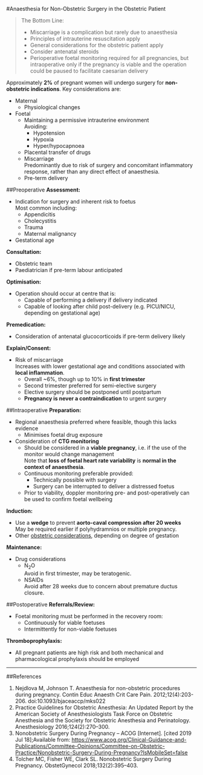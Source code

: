 #Anaesthesia for Non-Obstetric Surgery in the Obstetric Patient
> The Bottom Line:
>* Miscarriage is a complication but rarely due to anaesthesia
>* Principles of intrauterine resuscitation apply
>* General considerations for the obstetric patient apply
>* Consider antenatal steroids
>* Perioperative foetal monitoring required for all pregnancies, but intraoperative only if the pregnancy is viable and the operation could be paused to facilitate caesarian delivery


Approximately **2%** of pregnant women will undergo surgery for **non-obstetric indications**. Key considerations are:
* Maternal
	* Physiological changes
* Foetal
	* Maintaining a permissive intrauterine environment  
	Avoiding:
		* Hypotension
		* Hypoxia
		* Hyper/hypocapnoea
	* Placental transfer of drugs
	* Miscarriage  
	Predominantly due to risk of surgery and concomitant inflammatory response, rather than any direct effect of anaesthesia.
	* Pre-term delivery


##Preoperative
**Assessment:**
* Indication for surgery and inherent risk to foetus  
Most common including:
	* Appendicitis
	* Cholecystitis
	* Trauma
	* Maternal malignancy
* Gestational age


**Consultation:**
* Obstetric team
* Paediatrician if pre-term labour anticipated


**Optimisation:**
* Operation should occur at centre that is:
	* Capable of performing a delivery if delivery indicated
	* Capable of looking after child post-delivery (e.g. PICU/NICU, depending on gestational age)


**Premedication:**
* Consideration of antenatal glucocorticoids if pre-term delivery likely


**Explain/Consent:**
* Risk of miscarriage  
Increases with lower gestational age and conditions associated with **local inflammation**.
	* Overall ~6%, though up to 10% in **first trimester**
	* Second trimester preferred for semi-elective surgery
	* Elective surgery should be postponed until postpartum
	* **Pregnancy is never a contraindication** to urgent surgery


##Intraoperative
**Preparation:**
* Regional anaesthesia preferred where feasible, though this lacks evidence
	* Minimises foetal drug exposure
* Consideration of **CTG monitoring**
	* Should be considered in a **viable pregnancy**, i.e. if the use of the monitor would change management  
	Note that **loss of foetal heart rate variability** is **normal in the context of anaesthesia**.
	* Continuous monitoring preferable provided:
		* Technically possible with surgery
		* Surgery can be interrupted to deliver a distressed foetus
	* Prior to viability, doppler monitoring pre- and post-operatively can be used to confirm foetal wellbeing


**Induction:**
* Use a **wedge** to prevent **aorto-caval compression after 20 weeks**  
May be required earlier if polyhydramnios or multiple pregnancy.
* Other [obstetric considerations](/anaesthesia/obs/obs-principles.md#id), depending on degree of gestation


**Maintenance:**
* Drug considerations
	* N<sub>2</sub>O  
	Avoid in first trimester, may be teratogenic.
	* NSAIDs  
	Avoid after 28 weeks due to concern about premature ductus closure.


##Postoperative
**Referrals/Review:**
* Foetal monitoring must be performed in the recovery room:
	* Continuously for viable foetuses
	* Intermittently for non-viable foetuses


**Thromboprophylaxis:**
* All pregnant patients are high risk and both mechanical and pharmacological prophylaxis should be employed



---
##References
1. Nejdlova M, Johnson T. Anaesthesia for non-obstetric procedures during pregnancy. Contin Educ Anaesth Crit Care Pain. 2012;12(4):203-206. doi:10.1093/bjaceaccp/mks022
2. Practice Guidelines for Obstetric Anesthesia: An Updated Report by the American Society of Anesthesiologists Task Force on Obstetric Anesthesia and the Society for Obstetric Anesthesia and Perinatology. Anesthesiology 2016;124(2):270–300.
3. Nonobstetric Surgery During Pregnancy – ACOG [Internet]. [cited 2019 Jul 18];Available from: https://www.acog.org/Clinical-Guidance-and-Publications/Committee-Opinions/Committee-on-Obstetric-Practice/Nonobstetric-Surgery-During-Pregnancy?IsMobileSet=false
4. Tolcher MC, Fisher WE, Clark SL. Nonobstetric Surgery During Pregnancy. ObstetGynecol 2018;132(2):395–403.
